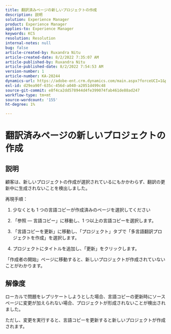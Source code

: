 ```yaml
---
title: 翻訳済みページの新しいプロジェクトの作成
description: 説明
solution: Experience Manager
product: Experience Manager
applies-to: Experience Manager
keywords: KCS
resolution: Resolution
internal-notes: null
bug: false
article-created-by: Ruxandra Nitu
article-created-date: 8/2/2022 7:35:07 AM
article-published-by: Ruxandra Nitu
article-published-date: 8/2/2022 7:54:53 AM
version-number: 1
article-number: KA-20244
dynamics-url: https://adobe-ent.crm.dynamics.com/main.aspx?forceUCI=1&pagetype=entityrecord&etn=knowledgearticle&id=113b629f-3512-ed11-b83d-0022480867bd
exl-id: d29ea90f-635c-456d-a040-a2051d499c48
source-git-commit: e8f4ca2dd578944d4fe399074fab461de88ad247
workflow-type: tm+mt
source-wordcount: '155'
ht-degree: 1%

---
```


# 翻訳済みページの新しいプロジェクトの作成

## 説明


顧客は、新しいプロジェクトの作成が選択されているにもかかわらず、翻訳の更新中に生成されないことを検出しました。

再現手順：

1. 少なくとも 1 つの言語コピーが作成済みのページを選択してください

2. 「参照 — 言語コピー」に移動し、1 つ以上の言語コピーを選択します。

3. 「言語コピーを更新」に移動し、「プロジェクト」タブで「多言語翻訳プロジェクトを作成」を選択します。

4. プロジェクトにタイトルを追加し、「更新」をクリックします。

「作成者の開始」ページに移動すると、新しいプロジェクトが作成されていないことがわかります。


## 解像度


ローカルで問題をレプリケートしようとした場合、言語コピーの更新時にソースページに変更が加えられない場合、プロジェクトが形成されないことが検出されました。

ただし、変更を実行すると、言語コピーを更新すると新しいプロジェクトが作成されます。
